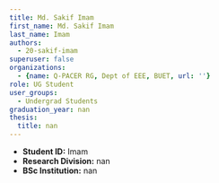 ```yaml
---
title: Md. Sakif Imam
first_name: Md. Sakif Imam
last_name: Imam
authors:
  - 20-sakif-imam
superuser: false
organizations:
  - {name: Q-PACER RG, Dept of EEE, BUET, url: ''}
role: UG Student
user_groups:
  - Undergrad Students
graduation_year: nan
thesis:
  title: nan
---
```


* **Student ID:** Imam
* **Research Division:** nan
* **BSc Institution:** nan
